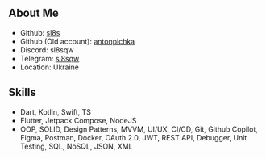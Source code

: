 ## About Me
- Github: [sl8s](https://github.com/sl8s)
- Github (Old account): [antonpichka](https://github.com/antonpichka)
- Discord: sl8sqw
- Telegram: [sl8sqw](https://t.me/sl8sqw)
- Location: Ukraine
## Skills
- Dart, Kotlin, Swift, TS
- Flutter, Jetpack Compose, NodeJS
- OOP, SOLID, Design Patterns, MVVM, UI/UX, CI/CD, Git, Github Copilot, Figma, Postman, Docker, OAuth 2.0, JWT, REST API, Debugger, Unit Testing, SQL, NoSQL, JSON, XML
